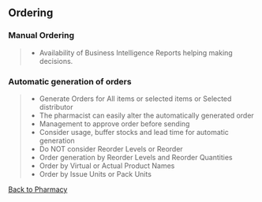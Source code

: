 ## Ordering

### Manual Ordering
> * Availability of Business Intelligence Reports helping making decisions.

### Automatic generation of orders
> * Generate Orders for All items or selected items or Selected distributor
> * The pharmacist can easily alter the automatically generated order
> * Management to approve order before sending
> * Consider usage, buffer stocks and lead time for automatic generation
> * Do NOT consider Reorder Levels or Reorder
> * Order generation by Reorder Levels and Reorder Quantities
> * Order by Virtual or Actual Product Names
> * Order by Issue Units or Pack Units



[Back to Pharmacy](https://github.com/hmislk/hmis/wiki/Pharmacy)